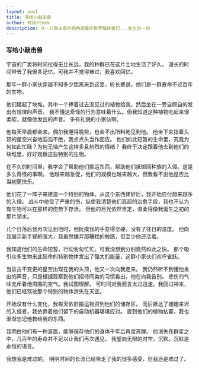 ```yaml
---
layout: post
title: 写给小敲击兽
author: 转自steam
description: 从一只敲击兽的视角观看环世界殖民者们...发生的一切
---
```

### 写给小敲击兽

宇宙的广袤将时间拉得无比长远，我的种群已在这片土地生活了好久。
漫长的时间带去了我很多记忆，可我并不觉得难过，我喜欢回忆。

那年一群小家伙穿越不知多少距离来到这里，听长辈说，他们是一群寿命不过百年的生物。

他们建起了块堆，其中一个捧着过去没见过的植物给我，然后坐在一旁自顾自的发出有规律的声音。
我不懂这奇怪的行为意味着什么。但我知道这种植物吃起来很柔软，就像他发出的声音。
多有礼貌的小家伙啊。

他每天早晨都会来。偶尔我睡得晚些，也会不出所料地见到他。
他坐下来指着头顶的星空兴奋地滔滔不绝，我点点头当作回应。
他们如此短暂的生命里，究竟为何如此忙碌？为何无端产生这样多且热烈的情绪？
我终于决定跟着他去到他们的块堆里，好好观察这些特别的生物。

在不久的时间里，我学会了帮助他们搬运东西，帮助他们抵御同种族的入侵。这是多么奇怪的事啊。
他越来越急促，他们的规模也越来越大，但我看不出他是否比当初更快乐。

他们花了一阵子来建造一个特别的物体。从这个东西建好后，我开始应付越来越多的入侵。
战斗中他受了严重的伤，纵使我清楚他们高超的治愈手段，我也不认为有生物可以在那样的伤势下存活。
但他的目光依然坚定，温柔得像我诞生之初的那片湖水。

几个日落后我再次见到他时，他抚摸我的手变得坚硬，没有了往日的温度。
他向我展示新手臂的强大，我虽然嫌弃那糟糕的触感，但至少他还活着。

我知道他们的生命短暂，行动匆匆忙忙。可我没想到分别竟然如此之快。
那个吸引众多生物来此殒命的特别物体发出了强大的能量，这群小家伙们欢呼雀跃。

当亘古不变更的星空出现在我的头顶，他又一次向我走来。
我仍然听不到懂他发出的声音，只是根据观察到他们招待同类的习惯看出，他在向我告别。
悲伤的气味充斥着他周围的空气。我试图理解。
可时间对我而言太过迅速。我回过神来，他们已经驾驶那个特别的物体消失在天空。

开始没有什么变化，我每天依旧搬运物资到他们的储存区。
而后抵达了姗姗来迟的入侵者，我依靠着他们留下的自动机器堪堪应对。
直到他们的植物枯萎，我也渐渐忘记他教给我的东西。

我明白他们有一种装置，能够保存他们的身体千年后再度苏醒。
他消失在群星之中，几百年的寿命并不足以让我们再次遇见。
我望向无限的时空，沉默。沉默是永恒的语言。

我想我是难过的。
明明时间的长流已经带走了我的很多感受，但我还是难过了。